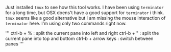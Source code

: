 Just installed `tmux` to see how this tool works. I have been using `terminator` for a long time, but OSX doens't have a good support for `terminator` i think. `tmux` seems like a good alternative but I am missing the mouse interaction of `terminator` here. I'm using only two commands right now.

'''
ctrl-b + % : split the current pane into left and right
ctrl-b + " : split the current pane into top and bottom
ctrl-b + arrow keys : switch between panes
'''